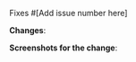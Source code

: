 Fixes #[Add issue number here] <!-- If you are fixing an issue, provide the issue number -->

**Changes**: 
<!-- Prodvide a small description of the changes made in your Pull Request -->

**Screenshots for the change**: 
<!-- If you are making some changes, it is a good idea to share screenshots or links -->
